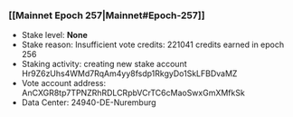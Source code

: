 ### [[Mainnet Epoch 257|Mainnet#Epoch-257]]
* Stake level: **None**
* Stake reason: Insufficient vote credits: 221041 credits earned in epoch 256
* Staking activity: creating new stake account Hr9Z6zUhs4WMd7RqAm4yy8fsdp1RkgyDo1SkLFBDvaMZ
* Vote account address: AnCXGR8tp7TPNZRhRDLCRpbVCrTC6cMaoSwxGmXMfkSk
* Data Center: 24940-DE-Nuremburg